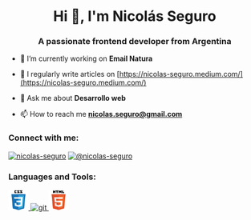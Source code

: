 <h1 align="center">Hi 👋, I'm Nicolás Seguro</h1>
<h3 align="center">A passionate frontend developer from Argentina</h3>

- 🔭 I’m currently working on **Email Natura**

- 📝 I regularly write articles on [https://nicolas-seguro.medium.com/](https://nicolas-seguro.medium.com/)

- 💬 Ask me about **Desarrollo web**

- 📫 How to reach me **nicolas.seguro@gmail.com**

<h3 align="left">Connect with me:</h3>
<p align="left">
<a href="https://linkedin.com/in/nicolas-seguro" target="blank"><img align="center" src="https://raw.githubusercontent.com/rahuldkjain/github-profile-readme-generator/master/src/images/icons/Social/linked-in-alt.svg" alt="nicolas-seguro" height="30" width="40" /></a>
<a href="https://medium.com/@nicolas-seguro" target="blank"><img align="center" src="https://raw.githubusercontent.com/rahuldkjain/github-profile-readme-generator/master/src/images/icons/Social/medium.svg" alt="@nicolas-seguro" height="30" width="40" /></a>
</p>

<h3 align="left">Languages and Tools:</h3>
<p align="left"> <a href="https://www.w3schools.com/css/" target="_blank" rel="noreferrer"> <img src="https://raw.githubusercontent.com/devicons/devicon/master/icons/css3/css3-original-wordmark.svg" alt="css3" width="40" height="40"/> </a> <a href="https://git-scm.com/" target="_blank" rel="noreferrer"> <img src="https://www.vectorlogo.zone/logos/git-scm/git-scm-icon.svg" alt="git" width="40" height="40"/> </a> <a href="https://www.w3.org/html/" target="_blank" rel="noreferrer"> <img src="https://raw.githubusercontent.com/devicons/devicon/master/icons/html5/html5-original-wordmark.svg" alt="html5" width="40" height="40"/> </a> </p>
